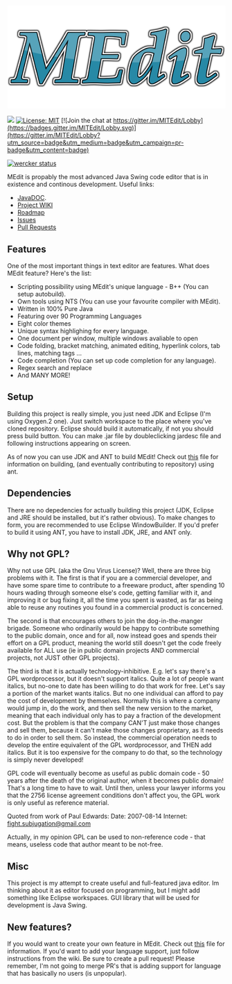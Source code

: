 
<p align="center">
  <img src="https://github.com/KrzysztofSzewczyk/MEdit/blob/master/MEdit.png">
</p>

<a href="https://travis-ci.org/KrzysztofSzewczyk/MEdit"><img src="https://travis-ci.org/KrzysztofSzewczyk/MEdit.svg?branch=master"></a>
[![License: MIT](https://img.shields.io/badge/License-MIT-yellow.svg)](https://opensource.org/licenses/MIT)
[![Join the chat at https://gitter.im/MITEdit/Lobby](https://badges.gitter.im/MITEdit/Lobby.svg)](https://gitter.im/MITEdit/Lobby?utm_source=badge&utm_medium=badge&utm_campaign=pr-badge&utm_content=badge)

[![wercker status](https://app.wercker.com/status/91d3762acc455ca396941f6a1ab63f5d/m/master "wercker status")](https://app.wercker.com/project/byKey/91d3762acc455ca396941f6a1ab63f5d)

MEdit is propably the most advanced Java Swing code editor that is in existence and continous development. Useful links:
 * [JavaDOC](https://krzysztofszewczyk.github.io/MEdit/).
 * [Project WIKI](https://github.com/KrzysztofSzewczyk/MEdit/wiki)
 * [Roadmap](https://github.com/KrzysztofSzewczyk/MEdit/projects)
 * [Issues](https://github.com/KrzysztofSzewczyk/MEdit/issues)
 * [Pull Requests](https://github.com/KrzysztofSzewczyk/MEdit/pulls)

## Features

One of the most important things in text editor are features.
What does MEdit feature? Here's the list:

* Scripting possibility using MEdit's unique language - B++ (You can setup autobuild).
* Own tools using NTS (You can use your favourite compiler with MEdit).
* Written in 100% Pure Java
* Featuring over 90 Programming Languages
* Eight color themes
* Unique syntax highlighing for every language.
* One document per window, multiple windows avaliable to open
* Code folding, bracket matching, animated editing, hyperlink colors, tab lines, matching tags ...
* Code completion (You can set up code completion for any language).
* Regex search and replace
* And MANY MORE!

## Setup

Building this project is really simple, you just need JDK and Eclipse (I'm using
Oxygen.2 one). Just switch workspace to the place where you've cloned repository.
Eclipse should build it automatically, if not you should press build button.
You can make .jar file by doubleclicking jardesc file and following instructions
appearing on screen.

As of now you can use JDK and ANT to build MEdit! Check out [this](https://github.com/KrzysztofSzewczyk/MEdit/blob/master/CONTRIBUTING.md) file for information on building, (and eventually contributing to repository) using ant.

## Dependencies

There are no depedencies for actually building this project (JDK, Eclipse and JRE
should be installed, but it's rather obvious). To make changes to form, you are
recommended to use Eclipse WindowBuilder. If you'd prefer to build it using ANT,
you have to install JDK, JRE, and ANT only.

## Why not GPL?

Why not use GPL (aka the Gnu Virus License)?  Well, there are three
big problems with it.  The first is that if you are a commercial
developer, and have some spare time to contribute to a freeware
product, after spending 10 hours wading through someone else's code,
getting familiar with it, and improving it or bug fixing it, all the
time you spent is wasted, as far as being able to reuse any routines
you found in a commercial product is concerned.  

The second is that encourages others to join the dog-in-the-manger 
brigade.  Someone who ordinarily would be happy to contribute something
to the public domain, once and for all, now instead goes and spends their 
effort on a GPL product, meaning the world still doesn't get the code 
freely available for ALL use (ie in public domain projects AND commercial 
projects, not JUST other GPL projects).

The third is that it is actually technology-inhibitive.  E.g. let's
say there's a GPL wordprocessor, but it doesn't support italics.
Quite a lot of people want italics, but no-one to date has been 
willing to do that work for free.  Let's say a portion of the market
wants italics.  But no one individual can afford to pay the cost of
development by themselves.  Normally this is where a company would
jump in, do the work, and then sell the new version to the market,
meaning that each individual only has to pay a fraction of the
development cost.  But the problem is that the company CAN'T just
make those changes and sell them, because it can't make those
changes proprietary, as it needs to do in order to sell them.  So
instead, the commercial operation needs to develop the entire
equivalent of the GPL wordprocessor, and THEN add italics.  But it
is too expensive for the company to do that, so the technology is
simply never developed!

GPL code will eventually become as useful as public domain code - 50 
years after the death of the original author, when it becomes public 
domain!  That's a long time to have to wait.  Until then, unless your
lawyer informs you that the 2756 license agreement conditions don't 
affect you, the GPL work is only useful as reference material.

Quoted from work of Paul Edwards:
Date:     2007-08-14
Internet: fight.subjugation@gmail.com

Actually, in my opinion GPL can be used to non-reference code - that
means, useless code that author meant to be not-free.

## Misc

This project is my attempt to create useful and full-featured java editor.
Im thinking about it as editor focused on programming, but I might add something
like Eclipse workspaces. GUI library that will be used for development is Java
Swing. 

## New features?

If you would want to create your own feature in MEdit. Check out [this](https://github.com/KrzysztofSzewczyk/MEdit/blob/master/CONTRIBUTING.md) file for information.
If you'd want to add your language support, just follow instructions from the wiki. Be sure
to create a pull request! Please remember, I'm not going to merge PR's that is adding support for language
that has basically no users (is unpopular).
